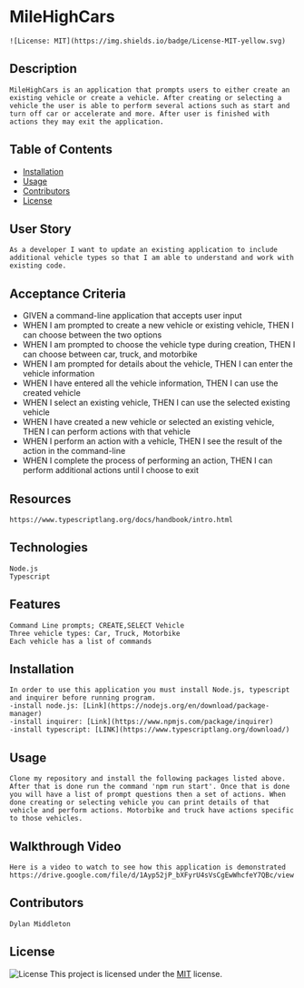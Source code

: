# MileHighCars

    ![License: MIT](https://img.shields.io/badge/License-MIT-yellow.svg)

## Description

    MileHighCars is an application that prompts users to either create an existing vehicle or create a vehicle. After creating or selecting a vehicle the user is able to perform several actions such as start and turn off car or accelerate and more. After user is finished with actions they may exit the application. 
## Table of Contents 

- [Installation](#installation)
- [Usage](#usage)
- [Contributors](#contributors)
- [License](#license)

## User Story
    As a developer I want to update an existing application to include additional vehicle types so that I am able to understand and work with existing code. 

## Acceptance Criteria
- GIVEN a command-line application that accepts user input
- WHEN I am prompted to create a new vehicle or existing vehicle, THEN I can choose between the two options
- WHEN I am prompted to choose the vehicle type during creation, THEN I can choose between car, truck, and motorbike
- WHEN I am prompted for details about the vehicle, THEN I can enter the vehicle information
- WHEN I have entered all the vehicle information, THEN I can use the created vehicle
- WHEN I select an existing vehicle, THEN I can use the selected existing vehicle
- WHEN I have created a new vehicle or selected an existing vehicle, THEN I can perform actions with that vehicle
- WHEN I perform an action with a vehicle, THEN I see the result of the action in the command-line
- WHEN I complete the process of performing an action, THEN I can perform additional actions until I choose to exit

## Resources
    https://www.typescriptlang.org/docs/handbook/intro.html

## Technologies
    Node.js
    Typescript

## Features
    Command Line prompts; CREATE,SELECT Vehicle
    Three vehicle types: Car, Truck, Motorbike
    Each vehicle has a list of commands 

## Installation
    In order to use this application you must install Node.js, typescript and inquirer before running program.
    -install node.js: [Link](https://nodejs.org/en/download/package-manager)
    -install inquirer: [Link](https://www.npmjs.com/package/inquirer)
    -install typescript: [LINK](https://www.typescriptlang.org/download/)

## Usage
    Clone my repository and install the following packages listed above. After that is done run the command 'npm run start'. Once that is done you will have a list of prompt questions then a set of actions. When done creating or selecting vehicle you can print details of that vehicle and perform actions. Motorbike and truck have actions specific to those vehicles. 

## Walkthrough Video
    Here is a video to watch to see how this application is demonstrated
    https://drive.google.com/file/d/1Ayp52jP_bXFyrU4sVsCgEwWhcfeY7QBc/view

## Contributors

    Dylan Middleton

## License
![License](https://img.shields.io/badge/License-MIT-yellow.svg "License")
This project is licensed under the [MIT](https://opensource.org/licenses/MIT) license.


